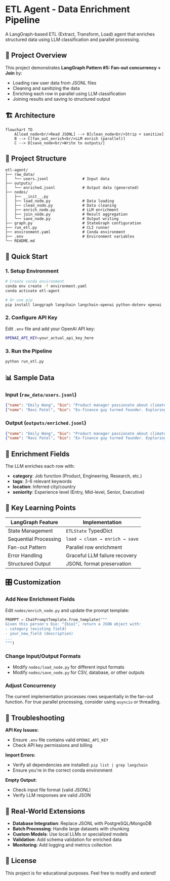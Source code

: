 # ETL Agent - Data Enrichment Pipeline

A LangGraph-based ETL (Extract, Transform, Load) agent that enriches structured data using LLM classification and parallel processing.

## 🎯 Project Overview

This project demonstrates **LangGraph Pattern #5: Fan-out concurrency + Join** by:
- Loading raw user data from JSONL files
- Cleaning and sanitizing the data
- Enriching each row in parallel using LLM classification
- Joining results and saving to structured output

## 🏗️ Architecture

```mermaid
flowchart TD
    A[load_node<br/>Read JSONL] --> B[clean_node<br/>Strip + sanitize]
    B --> C[fan_out_enrich<br/>LLM enrich (parallel)]
    C --> D[save_node<br/>Write to outputs/]
```

## 📁 Project Structure

```
etl-agent/
├── raw_data/
│   └── users.jsonl               # Input data
├── outputs/
│   └── enriched.jsonl            # Output data (generated)
├── nodes/
│   ├── __init__.py
│   ├── load_node.py              # Data loading
│   ├── clean_node.py             # Data cleaning
│   ├── enrich_node.py            # LLM enrichment
│   ├── join_node.py              # Result aggregation
│   └── save_node.py              # Output writing
├── graph.py                      # StateGraph configuration
├── run_etl.py                    # CLI runner
├── environment.yaml              # Conda environment
├── .env                          # Environment variables
└── README.md
```

## 🚀 Quick Start

### 1. Setup Environment

```bash
# Create conda environment
conda env create -f environment.yaml
conda activate etl-agent

# Or use pip
pip install langgraph langchain langchain-openai python-dotenv openai
```

### 2. Configure API Key

Edit `.env` file and add your OpenAI API key:
```bash
OPENAI_API_KEY=your_actual_api_key_here
```

### 3. Run the Pipeline

```bash
python run_etl.py
```

## 📊 Sample Data

### Input (`raw_data/users.jsonl`)
```json
{"name": "Emily Wang", "bio": "Product manager passionate about climate tech, formerly at Google X"}
{"name": "Ravi Patel", "bio": "Ex-finance guy turned founder. Exploring AI + quant research. Boston based."}
```

### Output (`outputs/enriched.jsonl`)
```json
{"name": "Emily Wang", "bio": "Product manager passionate about climate tech, formerly at Google X", "category": "Product", "tags": ["climate tech", "product management", "Google X"], "location": "USA", "seniority": "Senior"}
{"name": "Ravi Patel", "bio": "Ex-finance guy turned founder. Exploring AI + quant research. Boston based.", "category": "Founder", "tags": ["finance", "AI", "quant research", "founder"], "location": "Boston, USA", "seniority": "Executive"}
```

## 🔧 Enrichment Fields

The LLM enriches each row with:
- **category**: Job function (Product, Engineering, Research, etc.)
- **tags**: 3-6 relevant keywords
- **location**: Inferred city/country
- **seniority**: Experience level (Entry, Mid-level, Senior, Executive)

## 🧠 Key Learning Points

| LangGraph Feature | Implementation |
|------------------|----------------|
| State Management | `ETLState` TypedDict |
| Sequential Processing | `load → clean → enrich → save` |
| Fan-out Pattern | Parallel row enrichment |
| Error Handling | Graceful LLM failure recovery |
| Structured Output | JSONL format preservation |

## 🎛️ Customization

### Add New Enrichment Fields
Edit `nodes/enrich_node.py` and update the prompt template:
```python
PROMPT = ChatPromptTemplate.from_template("""
Given this person's bio: "{bio}", return a JSON object with:
- category (existing field)
- your_new_field (description)
...
""")
```

### Change Input/Output Formats
- Modify `nodes/load_node.py` for different input formats
- Modify `nodes/save_node.py` for CSV, database, or other outputs

### Adjust Concurrency
The current implementation processes rows sequentially in the fan-out function. For true parallel processing, consider using `asyncio` or threading.

## 🐛 Troubleshooting

**API Key Issues:**
- Ensure `.env` file contains valid `OPENAI_API_KEY`
- Check API key permissions and billing

**Import Errors:**
- Verify all dependencies are installed: `pip list | grep langchain`
- Ensure you're in the correct conda environment

**Empty Output:**
- Check input file format (valid JSONL)
- Verify LLM responses are valid JSON

## 🔄 Real-World Extensions

- **Database Integration**: Replace JSONL with PostgreSQL/MongoDB
- **Batch Processing**: Handle large datasets with chunking
- **Custom Models**: Use local LLMs or specialized models
- **Validation**: Add schema validation for enriched data
- **Monitoring**: Add logging and metrics collection

## 📝 License

This project is for educational purposes. Feel free to modify and extend!
